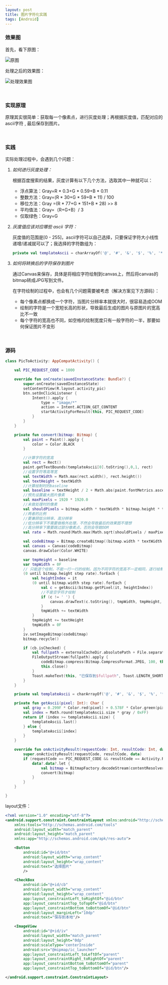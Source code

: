 ```yaml
---
layout: post
title: 图片字符化实践
tags: [Android]
---
```


### 效果图

首先，看下原图：

![原图]({{site.baseurl}}/assets/img/pexels/image_codeable_before.jpg)

处理之后的效果图：

![处理效果图]({{site.baseurl}}/assets/img/pexels/image_codeable_after.jpg)

<br/>

### 实现原理

原理其实很简单：获取每一个像素点，进行灰度处理；再根据灰度值，匹配对应的ascii字符 , 最后保存到图片。

<br/>

### 实践

实际处理过程中，会遇到几个问题：

1. _如何进行灰度处理：_

   根据百度搜索的结果，灰度计算有以下几个方法，选取其中一种就可以：

   - 浮点算法：Gray=R * 0.3+G * 0.59+B * 0.11
   - 整数方法：Gray=(R * 30+G * 59+B * 11) / 100
   - 移位方法：Gray =(R * 77+G * 151+B * 28) >> 8
   - 平均值法：Gray=（R+G+B）/ 3
   - 仅取绿色：Gray=G

2. _灰度值应该对应哪些 ascii 字符：_

   灰度值的范围是[0 - 255]，ascii字符可以自己选择，只要保证字符大小线性递增/递减就可以了；我选择的字符数组为：

   ```kotlin
   private val templateAscii = charArrayOf('@', '#', '&', '$', '%', '*', 'x', 'e', 'o', 'c', 'i', '、',  ';', ':',  ',', '.', ' ')
   ```

3. _如何将转换后的字符保存到图片_

   通过Canvas来保存，具体是将相应字符绘制到canvas上，然后将canvas的bitmap转成JPG写到文件。

   在字符绘制的过程中，也会有几个问题需要被考虑（解决方案见下方源码）：

   - 每个像素点都换成一个字符，当图片分辨率本就很大时，很容易造成OOM
   - 绘制的字符是一个宽短长高的形状，导致最后生成的图片与原图片的宽高比不一致
   - 每个字符的宽高也不同，如空格的绘制宽度只有一般字符的一半，那要如何保证图片不变形

<br/>

### 源码

```kotlin
class PicToActivity: AppCompatActivity() {

    val PIC_REQUEST_CODE = 1000

    override fun onCreate(savedInstanceState: Bundle?) {
        super.onCreate(savedInstanceState)
        setContentView(R.layout.activity_pic)
        btn.setOnClickListener {
            Intent().apply {
                type = "image/*"
                action = Intent.ACTION_GET_CONTENT
                startActivityForResult(this, PIC_REQUEST_CODE)
            }
        }
    }

    private fun convert(bitmap: Bitmap) {
        val paint = Paint().apply {
            color = Color.BLACK
        }

        //计算字符的宽高
        val rect = Rect()
        paint.getTextBounds(templateAscii[0].toString(),0,1, rect)
        //设置字符等高等宽
        val textWidth = Math.max(rect.width(), rect.height())
        val textHeight = textWidth
        //计算绘制时的baseline
        val baseline = textHeight / 2 + Math.abs(paint.fontMetrics.ascent)/2 - Math.abs(paint.fontMetrics.descent)/2
        //预先设置最大图片像素
        val maxPixels = 1920 * 1920.0
        //未做处理时的像素
        val shouldPixels = bitmap.width * textWidth * bitmap.height * textHeight
		//两者的比例
        //要兼顾低分辨率、高分辨率
        //低分辨率下不需要做格外处理，不然会导致最后的效果图不理想
        //高分辨率下需要跳过部分像素点，否则会导致OOM
        val rate = Math.round(Math.max(Math.sqrt(shouldPixels / maxPixels), 1.0)).toInt()

        val codeBitmap = Bitmap.createBitmap((bitmap.width * textWidth / rate), (bitmap.height * textHeight / rate), Bitmap.Config.RGB_565)
        val canvas = Canvas(codeBitmap)
        canvas.drawColor(Color.WHITE)

        var tmpHeight = baseline
        var tmpWidth = 0F
        // 只能逐个绘制，不能一行一行的绘制。因为不同字符的宽高不一定相同，逐行绘制会导致最后效果图扭曲。
        (0 until bitmap.height step rate).forEach {
            val heightIndex = it
            (0 until bitmap.width step rate).forEach {
                val c = getAscii(bitmap.getPixel(it, heightIndex))
                //不是空字符才绘制
                if (c != ' ') {
                    canvas.drawText(c.toString(), tmpWidth, tmpHeight, paint)
                }
                tmpWidth += textWidth
            }
            tmpHeight += textHeight
            tmpWidth = 0F
        }
        iv.setImageBitmap(codeBitmap)
        bitmap.recycle()

        if (cb.isChecked) {
            val fullpath = externalCacheDir.absolutePath + File.separator + System.currentTimeMillis() + ".jpg"
            FileOutputStream(fullpath).apply {
                codeBitmap.compress(Bitmap.CompressFormat.JPEG, 100, this)
                this.close()
            }
            Toast.makeText(this, "已保存到$fullpath", Toast.LENGTH_SHORT).show()
        }
    }

    private val templateAscii = charArrayOf('@', '#', '&', '$', '%', '*', 'x', 'e', 'o', 'c', 'i', '、',  ';', ':',  ',', '.', ' ')

    private fun getAscii(pixel: Int): Char {
        val gray = 0.299F * Color.red(pixel) + 0.578F * Color.green(pixel) + 0.114F * Color.blue(pixel)
        val index = Math.round(templateAscii.size * gray / 0xFF)
        return if (index >= templateAscii.size) {
            templateAscii.last()
        } else {
            templateAscii[index]
        }
    }

    override fun onActivityResult(requestCode: Int, resultCode: Int, data: Intent?) {
        super.onActivityResult(requestCode, resultCode, data)
        if (requestCode == PIC_REQUEST_CODE && resultCode == Activity.RESULT_OK) {
            data?.data?.let {
                val bitmap = BitmapFactory.decodeStream(contentResolver.openInputStream(it), Rect(), BitmapFactory.Options())
                convert(bitmap)
            }
        }
    }

}
```

layout文件：

```xml
<?xml version="1.0" encoding="utf-8"?>
<android.support.constraint.ConstraintLayout xmlns:android="http://schemas.android.com/apk/res/android"
    xmlns:tools="http://schemas.android.com/tools"
    android:layout_width="match_parent"
    android:layout_height="match_parent"
    xmlns:app="http://schemas.android.com/apk/res-auto">

    <Button
        android:id="@+id/btn"
        android:layout_width="wrap_content"
        android:layout_height="wrap_content"
        android:text="选择图片"
        />

    <CheckBox
        android:id="@+id/cb"
        android:layout_width="wrap_content"
        android:layout_height="wrap_content"
        app:layout_constraintLeft_toRightOf="@id/btn"
        app:layout_constraintTop_toTopOf="@id/btn"
        app:layout_constraintBottom_toBottomOf="@id/btn"
        android:layout_marginLeft="10dp"
        android:text="保存到本地"/>

    <ImageView
        android:id="@+id/iv"
        android:layout_width="match_parent"
        android:layout_height="0dp"
        android:scaleType="centerInside"
        android:src="@mipmap/ic_launcher"
        app:layout_constraintLeft_toLeftOf="parent"
        app:layout_constraintRight_toRightOf="parent"
        app:layout_constraintBottom_toBottomOf="parent"
        app:layout_constraintTop_toBottomOf="@id/btn"/>

</android.support.constraint.ConstraintLayout>
```

